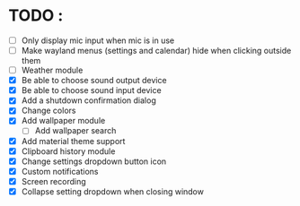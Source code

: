 # TODO :
 - [ ] Only display mic input when mic is in use
 - [ ] Make wayland menus (settings and calendar) hide when clicking outside them
 - [ ] Weather module
 - [x] Be able to choose sound output device
 - [x] Be able to choose sound input device
 - [x] Add a shutdown confirmation dialog
 - [x] Change colors
 - [x] Add wallpaper module
   - [ ] Add wallpaper search
 - [x] Add material theme support
 - [x] Clipboard history module
 - [x] Change settings dropdown button icon
 - [x] Custom notifications
 - [x] Screen recording
 - [x] Collapse setting dropdown when closing window
